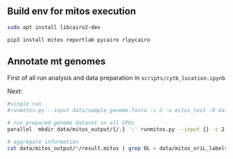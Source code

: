 ## Build env for mitos execution

```bash
sudo apt install libcairo2-dev

pip3 install mitos reportlab pycairo rlpycairo
```

## Annotate mt genomes

First of all run analysis and data preparation in `scripts/cytb_location.ipynb`

Next:

```bash
#single run
#runmitos.py --input data/sample_genome.fasta -c 2 -o mitos_test -R data/mitos_db/ -r refseq89m --noplots --prot 0 --trna 0 --rrna 0 --intron 0

# run prepared genome dataset on all CPUs
parallel  mkdir data/mitos_output/{/.} ';' runmitos.py --input {} -c 2 -o data/mitos_output/{/.} -R data/mitos_db/ -r refseq89m --noplots --prot 0 --trna 0 --rrna 0 --intron 0 ::: data/genomes_to_annotate/*.fasta

# aggregate information
cat data/mitos_output/*/result.mitos | grep OL > data/mitos_oriL_labels.txt
```

